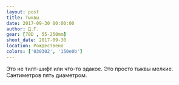 ```yaml
---
layout: post
title: Тыквы
date: 2017-09-30 00:00:00
author: Д.Г.
gear: [70D , 55-250mm]
shoot_date: 2017-09-30
location: Рождествено
colors: ['030302', '150e0b']
---
```

Это не тилт-шифт или что-то эдакое. Это просто тыквы мелкие. Сантиметров пять диаметром.
